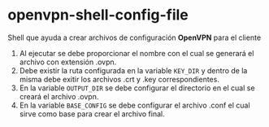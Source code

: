 # openvpn-shell-config-file
Shell que ayuda a crear archivos de configuración **OpenVPN** para el cliente

1. Al ejecutar se debe proporcionar el nombre con el cual se generará el archivo con extensión .ovpn.
2. Debe existir la ruta configurada en la variable `KEY_DIR` y dentro de la misma debe exitir los archivos .crt y .key correspondientes.
3. En la variable `OUTPUT_DIR` se debe configurar el directorio en el cual se creará el archivo .ovpn.
4. En la variable  `BASE_CONFIG` se debe configurar el archivo .conf el cual sirve como base para crear el archivo final.
